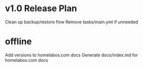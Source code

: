 # v1.0 Release Plan

Clean up backup/restore flow
Remove tasks/main.yml if unneeded


# offline
Add versions to homelabos.com docs
Generate docs/index.md for homelabos.com docs

